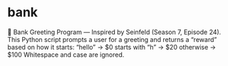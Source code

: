 # bank
💸 Bank Greeting Program — Inspired by Seinfeld (Season 7, Episode 24). This Python script prompts a user for a greeting and returns a “reward” based on how it starts:  “hello” → $0  starts with “h” → $20  otherwise → $100  Whitespace and case are ignored.
